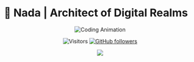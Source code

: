 # 👾 Nada | Architect of Digital Realms 

<div align="center">
  
  ![Coding Animation](https://raw.githubusercontent.com/TheDudeThatCode/TheDudeThatCode/master/Assets/Developer.gif)
  
 
<div align="center">
  
  ![Visitors](https://visitor-badge.laobi.icu/badge?page_id=anskp.anskp)
  [![GitHub followers](https://img.shields.io/github/followers/anskp.svg?style=social&label=Follow&maxAge=2592000)](https://github.com/anskp?tab=followers)
  
  <img src="https://raw.githubusercontent.com/Trilokia/Trilokia/379277808c61ef204768a61bbc5d25bc7798ccf1/bottom_header.svg" />
  
</div>
